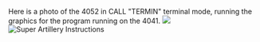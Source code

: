 Here is a photo of the 4052 in CALL "TERMIN" terminal mode, running the graphics for the program running on the 4041.
![](./4041%20Artillery%20on%204052%20as%20terminal.jpg)
![Super Artillery Instructions](./Super-Artillery-Screenshots/Super%20Artillery%20instructions.png)
